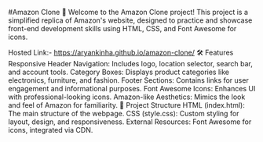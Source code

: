 #Amazon Clone 🌟
Welcome to the Amazon Clone project! This project is a simplified replica of Amazon's website, designed to practice and showcase front-end development skills using HTML, CSS, and Font Awesome for icons.

Hosted Link:- https://aryankinha.github.io/amazon-clone/
🛠️ Features Responsive Header Navigation: Includes logo, location selector, search bar, and account tools. Category Boxes: Displays product categories like electronics, furniture, and fashion. Footer Sections: Contains links for user engagement and informational purposes. Font Awesome Icons: Enhances UI with professional-looking icons. Amazon-like Aesthetics: Mimics the look and feel of Amazon for familiarity. 📂 Project Structure HTML (index.html): The main structure of the webpage. CSS (style.css): Custom styling for layout, design, and responsiveness. External Resources: Font Awesome for icons, integrated via CDN.
